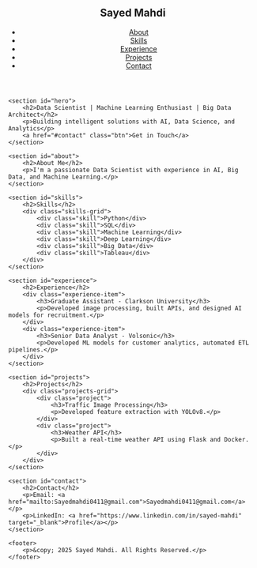
<!DOCTYPE html>
<html lang="en">
<head>
    <meta charset="UTF-8">
    <meta name="viewport" content="width=device-width, initial-scale=1.0">
    <title>Sayed Mahdi | Portfolio</title>
    <link rel="stylesheet" href="styles.css">
    <script defer src="script.js"></script>
</head>
<body>
    <header>
        <nav>
            <h1>Sayed Mahdi</h1>
            <ul>
                <li><a href="#about">About</a></li>
                <li><a href="#skills">Skills</a></li>
                <li><a href="#experience">Experience</a></li>
                <li><a href="#projects">Projects</a></li>
                <li><a href="#contact">Contact</a></li>
            </ul>
        </nav>
    </header>
    
    <section id="hero">
        <h2>Data Scientist | Machine Learning Enthusiast | Big Data Architect</h2>
        <p>Building intelligent solutions with AI, Data Science, and Analytics</p>
        <a href="#contact" class="btn">Get in Touch</a>
    </section>
    
    <section id="about">
        <h2>About Me</h2>
        <p>I'm a passionate Data Scientist with experience in AI, Big Data, and Machine Learning.</p>
    </section>
    
    <section id="skills">
        <h2>Skills</h2>
        <div class="skills-grid">
            <div class="skill">Python</div>
            <div class="skill">SQL</div>
            <div class="skill">Machine Learning</div>
            <div class="skill">Deep Learning</div>
            <div class="skill">Big Data</div>
            <div class="skill">Tableau</div>
        </div>
    </section>
    
    <section id="experience">
        <h2>Experience</h2>
        <div class="experience-item">
            <h3>Graduate Assistant - Clarkson University</h3>
            <p>Developed image processing, built APIs, and designed AI models for recruitment.</p>
        </div>
        <div class="experience-item">
            <h3>Senior Data Analyst - Volsonic</h3>
            <p>Developed ML models for customer analytics, automated ETL pipelines.</p>
        </div>
    </section>
    
    <section id="projects">
        <h2>Projects</h2>
        <div class="projects-grid">
            <div class="project">
                <h3>Traffic Image Processing</h3>
                <p>Developed feature extraction with YOLOv8.</p>
            </div>
            <div class="project">
                <h3>Weather API</h3>
                <p>Built a real-time weather API using Flask and Docker.</p>
            </div>
        </div>
    </section>
    
    <section id="contact">
        <h2>Contact</h2>
        <p>Email: <a href="mailto:Sayedmahdi0411@gmail.com">Sayedmahdi0411@gmail.com</a></p>
        <p>LinkedIn: <a href="https://www.linkedin.com/in/sayed-mahdi" target="_blank">Profile</a></p>
    </section>
    
    <footer>
        <p>&copy; 2025 Sayed Mahdi. All Rights Reserved.</p>
    </footer>
</body>
</html>
